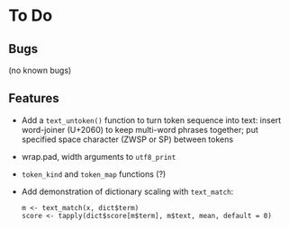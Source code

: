 To Do
=====

Bugs
----

 (no known bugs)


Features
--------

 * Add a `text_untoken()` function to turn token sequence into text:
   insert word-joiner (U+2060) to keep multi-word phrases together;
   put specified space character (ZWSP or SP) between tokens

 * wrap.pad, width arguments to `utf8_print`

 * `token_kind` and `token_map` functions (?)

 * Add demonstration of dictionary scaling with `text_match`:

       m <- text_match(x, dict$term)
       score <- tapply(dict$score[m$term], m$text, mean, default = 0)
